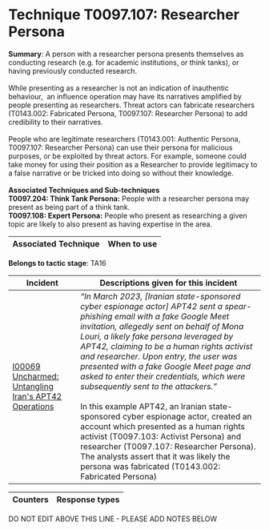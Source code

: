 # Technique T0097.107: Researcher Persona

**Summary**: A person with a researcher persona presents themselves as conducting research (e.g. for academic institutions, or think tanks), or having previously conducted research.<br><br>While presenting as a researcher is not an indication of inauthentic behaviour,  an influence operation may have its narratives amplified by people presenting as researchers. Threat actors can fabricate researchers (T0143.002: Fabricated Persona, T0097.107: Researcher Persona) to add credibility to their narratives.<br><br>People who are legitimate researchers (T0143.001: Authentic Persona, T0097.107: Researcher Persona) can use their persona for malicious purposes, or be exploited by threat actors. For example, someone could take money for using their position as a Researcher to provide legitimacy to a false narrative or be tricked into doing so without their knowledge.<br><br><b>Associated Techniques and Sub-techniques</b><br><b>T0097.204: Think Tank Persona:</b> People with a researcher persona may present as being part of a think tank.<br><b>T0097.108: Expert Persona:</b> People who present as researching a given topic are likely to also present as having expertise in the area.


| Associated Technique | When to use |
| --------- | ------------------------- |


**Belongs to tactic stage**: TA16


| Incident | Descriptions given for this incident |
| -------- | -------------------- |
| [I00069 Uncharmed: Untangling Iran's APT42 Operations](../../generated_pages/incidents/I00069.md) | <I>“In March 2023, [Iranian state-sponsored cyber espionage actor] APT42 sent a spear-phishing email with a fake Google Meet invitation, allegedly sent on behalf of Mona Louri, a likely fake persona leveraged by APT42, claiming to be a human rights activist and researcher. Upon entry, the user was presented with a fake Google Meet page and asked to enter their credentials, which were subsequently sent to the attackers.”</i><br><br>In this example APT42, an Iranian state-sponsored cyber espionage actor, created an account which presented as a human rights activist (T0097.103: Activist Persona) and researcher (T0097.107: Researcher Persona). The analysts assert that it was likely the persona was fabricated (T0143.002: Fabricated Persona) |



| Counters | Response types |
| -------- | -------------- |


DO NOT EDIT ABOVE THIS LINE - PLEASE ADD NOTES BELOW